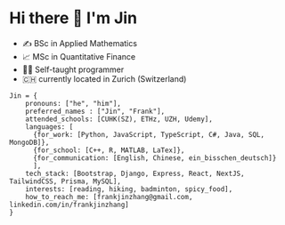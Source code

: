 # Hi there 👋 I'm Jin

- ✍️  BSc in Applied Mathematics
- 📈  MSc in Quantitative Finance
- 🧑‍💻 Self-taught programmer
- 🇨🇭 currently located in Zurich (Switzerland)


```
Jin = {
    pronouns: ["he", "him"],
    preferred_names : ["Jin", "Frank"],
    attended_schools: [CUHK(SZ), ETHz, UZH, Udemy],
    languages: [
      {for_work: [Python, JavaScript, TypeScript, C#, Java, SQL, MongoDB]},
      {for_school: [C++, R, MATLAB, LaTex]},
      {for_communication: [English, Chinese, ein_bisschen_deutsch]}
      ],
    tech_stack: [Bootstrap, Django, Express, React, NextJS, TailwindCSS, Prisma, MySQL],
    interests: [reading, hiking, badminton, spicy_food],
    how_to_reach_me: [frankjinzhang@gmail.com, linkedin.com/in/frankjinzhang]
}
```


<!--
**jzfrank/jzfrank** is a ✨ _special_ ✨ repository because its `README.md` (this file) appears on your GitHub profile.

Here are some ideas to get you started:

- 🔭 I’m currently working on ...
- 🌱 I’m currently learning ...
- 👯 I’m looking to collaborate on ...
- 🤔 I’m looking for help with ...
- 💬 Ask me about ...
- 📫 How to reach me: ...
- 😄 Pronouns: ...
- ⚡ Fun fact: ...
-->
